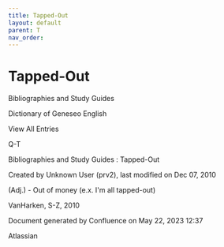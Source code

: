 ```yaml
---
title: Tapped-Out
layout: default
parent: T
nav_order:
---
```


# Tapped-Out

Bibliographies and Study Guides

Dictionary of Geneseo English

View All Entries

Q-T

Bibliographies and Study Guides : Tapped-Out

Created by  Unknown User (prv2), last modified on Dec 07, 2010

(Adj.) - Out of money (e.x. I'm all tapped-out)

VanHarken, S-Z, 2010

Document generated by Confluence on May 22, 2023 12:37

Atlassian
